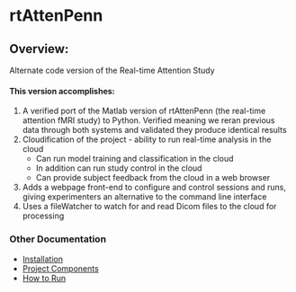# rtAttenPenn

## Overview:
Alternate code version of the Real-time Attention Study

#### This version accomplishes:
1. A verified port of the Matlab version of rtAttenPenn (the real-time attention fMRI study) to Python. Verified meaning we reran previous data through both systems and validated they produce identical results
2. Cloudification of the project - ability to run real-time analysis in the cloud
    - Can run model training and classification in the cloud
    - In addition can run study control in the cloud
    - Can provide subject feedback from the cloud in a web browser
3. Adds a webpage front-end to configure and control sessions and runs, giving experimenters an alternative to the command line interface
4. Uses a fileWatcher to watch for and read Dicom files to the cloud for processing

### Other Documentation
- [Installation](docs/installation.md)
- [Project Components](docs/components.md)
- [How to Run](docs/running.md)
